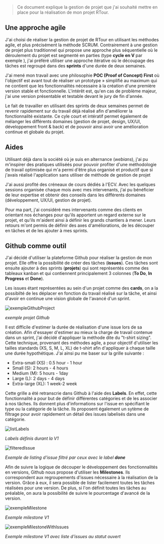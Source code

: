 > Ce document explique la gestion de projet que j'ai souhaité mettre en place pour la réalisation de mon projet RTour.



## Une approche agile

J'ai choisi de réaliser la gestion de projet de RTour en utilisant les méthodes agile, et plus précisément la méthode SCRUM. Contrairement à une gestion de projet plus traditionnel qui propose une approche plus séquentielle où le déroulement du projet est segmenté en parties (type **cycle en V** par exemple ), j'ai préféré utiliser une approche itérative où le découpage des tâches est regroupé dans des **sprints** d'une durée de deux semaines. 

J'ai mené mon travail avec une philosophie **POC (Proof of Concept) First** où l'objectif est avant tout de réaliser un prototype » simplifié au maximum qui ne contient que les fonctionnalités nécessaire à la création d'une première version stable et fonctionnelle. L'intérêt est, qu'en cas de problème majeur, j'ai une version présentable et testable devant le jury de fin d'année.

Le fait de travailler en utilisant des sprints de deux semaines permet de revenir rapidement sur du travail déjà réalisé afin d'améliorer la fonctionnalité existante. Ce cyle court et intératif permet également de mélanger les différents domaines (gestion de projet, design, UX/UI, développement front & back) et de  pouvoir ainsi avoir une amélioration continue et globale du projet.



## Aides

Utilisant déjà dans la société où je suis en alternance (*webians*), j'ai pu m'inspirer des pratiques utiliséés pour pouvoir profiter d'une méthodologie de travail optimisée qui m'a permi d'être plus organisé et productif que si j'avais réalisé l'application sans utiliser de méthode de gestion de projet

J'ai aussi profité des créneaux de cours dédiés à l'ECV. Avec les quelques sessions organisée chaque mois avec mes intervenants, j'ai pu bénéficier de leur expertise et obtenir des conseils dans les différents domaines (développement, UX/UI, gestion de projet).

Pour ma part, j'ai considéré mes intervenants comme des clients en orientant nos échanges pour qu'ils apportent un regard externe sur le projet, et qu'ils m'aident ainsi à définir les grands chantiers à mener. Leurs retours m'ont permis de définir des axes d'améliorations, de les découper en tâches et de les ajouter à mes sprints.



## Github comme outil

J'ai décidé d'utiliser la plateforme Github pour réaliser la gestion de mon projet. Elle offre la possibilité de créer des tâches (**issues**). Ces tâches sont ensuite ajouter à des sprints (**projets**) qui sont représentés comme des tableaux kanban et qui contiennent principalement 3 colonnes (**To Do**, **In Progress** et **Done**). 

Les issues étant représentées au sein d'un projet comme des **cards**, on a la possibilté de les déplacer en fonction du travail réalisé sur la tâche, et ainsi d'avoir en continue une vision globale de l'avancé d'un sprint.

![exempleGithubProject](https://hubm.github.io/RTour/assets/exemple-github-project.png)

*exemple projet Github*



Il est difficile d'estimer la durée de réalisation d'une issue lors de sa création. Afin d'essayer d'estimer au mieux la charge de travail contenue dans un sprint, j'ai décidé d'appliquer la méthode dite du "t-shirt sizing". Cette technique, provenant des méthodes agile, a pour objectif d'utiliser les tailles standards (XS, S, M, L, XL) de t-shirt afin d'appliquer à chaque taille une durée hypothétique. J'ai ainsi pu me baser sur la grille suivante : 

- Extra-small (XS) : 0.5 hour - 1 hour
- Small (S): 2 hours - 4 hours 
- Medium (M): 5 hours - 1day
- Large (L): 2 days - 4 days
- Extra-large (XL): 1 week-2 week



Cette grille a été retranscrie dans Github à l'aide des **Labels**. En effet, cette fonctionnalité a pour but de définir différentes catégories et de les associer à nos tâches. Ils donnent plus d'informations sur l'issue en spécifiant le type ou la catégorie de la tâche. Ils proposent également un sytème de filtrage pour avoir rapidement un détail des issues labelisés dans une catégorie.

![listLabels](https://hubm.github.io/RTour/assets/labels-list.png)

*Labels définis durant la V1*

 ![filteredIssue](https://hubm.github.io/RTour/assets/filtered-issues-list.png)

*Exemple de listing d'issue filtré par ceux avec le label **done***



Afin de suivre la logique de découper le développement des fonctionnalités en versions, Github nous propose d'utiliser les **Milestones**. Ils correspondent aux regroupements d'issues nécessaire à la réalisation de la version. Grâce à eux, il sera possible de lister facilement toutes les tâches réalisées pour une version. De plus, si l'on définit toutes les tâches au préalable, on aura la possibilité de suivre le pourcentage d'avancé de la version.



![exempleMilestone](https://hubm.github.io/RTour/assets/exemple-milestone-V1.png)

*Exemple milestone V1*





![exempleMilestoneWithIssues](https://hubm.github.io/RTour/assets/exemple-milestone-with-issues-V1.png)

*Exemple milestone V1 avec liste d'issues au statut ouvert*
